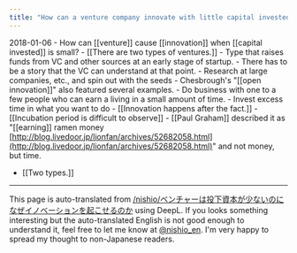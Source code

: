 ```yaml
---
title: "How can a venture company innovate with little capital invested?"
---
```


2018-01-06
    - How can [[venture]] cause [[innovation]] when [[capital invested]] is small?
    - [[There are two types of ventures.]]
    - Type that raises funds from VC and other sources at an early stage of startup.
        - There has to be a story that the VC can understand at that point.
        - Research at large companies, etc., and spin out with the seeds
        - Chesbrough's "[[open innovation]]" also featured several examples.
    - Do business with one to a few people who can earn a living in a small amount of time.
        - Invest excess time in what you want to do
            - [[Innovation happens after the fact.]]
            - [[Incubation period is difficult to observe]]
            - [[Paul Graham]] described it as "[[earning]] ramen money [http://blog.livedoor.jp/lionfan/archives/52682058.html](http://blog.livedoor.jp/lionfan/archives/52682058.html)" and not money, but time.

- [[Two types.]]

---
This page is auto-translated from [/nishio/ベンチャーは投下資本が少ないのになぜイノベーションを起こせるのか](https://scrapbox.io/nishio/ベンチャーは投下資本が少ないのになぜイノベーションを起こせるのか) using DeepL. If you looks something interesting but the auto-translated English is not good enough to understand it, feel free to let me know at [@nishio_en](https://twitter.com/nishio_en). I'm very happy to spread my thought to non-Japanese readers.
